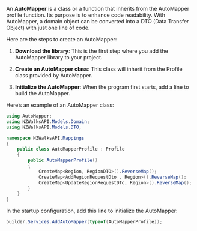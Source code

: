 
An **AutoMapper** is a class or a function that inherits from the AutoMapper profile function. Its purpose is to enhance code readability. With AutoMapper, a domain object can be converted into a DTO (Data Transfer Object) with just one line of code.

Here are the steps to create an AutoMapper:

1. **Download the library**: This is the first step where you add the AutoMapper library to your project.
    
2. **Create an AutoMapper class**: This class will inherit from the Profile class provided by AutoMapper.
    
3. **Initialize the AutoMapper**: When the program first starts, add a line to build the AutoMapper.
    

Here’s an example of an AutoMapper class:

```csharp
using AutoMapper;
using NZWalksAPI.Models.Domain;
using NZWalksAPI.Models.DTO;

namespace NZWalksAPI.Mappings
{
    public class AutoMapperProfile : Profile
    {
        public AutoMapperProfile() 
        { 
            CreateMap<Region, RegionDTO>().ReverseMap(); 
            CreateMap<AddRegionRequestDto , Region>().ReverseMap();
            CreateMap<UpdateRegionRequestDTo, Region>().ReverseMap();
        }
    }
}
```

In the startup configuration, add this line to initialize the AutoMapper:

```csharp
builder.Services.AddAutoMapper(typeof(AutoMapperProfile));
```
